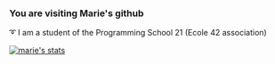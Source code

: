 ### You are visiting Marie's github

:curly_loop: I am a student of the Programming School 21 (Ecole 42 association)

[![marie's stats](https://github-readme-stats.vercel.app/api/wakatime?username=mshmnv&theme=calm&show_icons=true)](https://github.com/anuraghazra/github-readme-stats)

